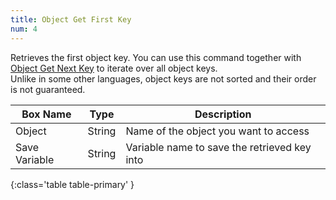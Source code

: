 ```yaml
---
title: Object Get First Key
num: 4
---
```


Retrieves the first object key. You can use this command together with [Object Get Next Key](#objectgetnextkey) to iterate over all object keys.\
Unlike in some other languages, object keys are not sorted and their order is not guaranteed.

| Box Name | Type | Description |
|-------|--------|--------|
|Object|String|Name of the object you want to access
|Save Variable|String|Variable name to save the retrieved key into
{:class='table table-primary' }

